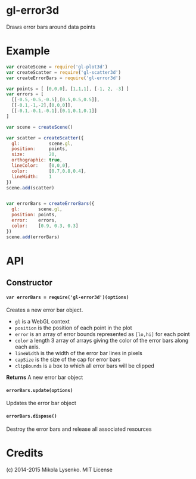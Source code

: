 gl-error3d
=============
Draws error bars around data points

# Example

```javascript
var createScene = require('gl-plot3d')
var createScatter = require('gl-scatter3d')
var createErrorBars = require('gl-error3d')

var points = [ [0,0,0], [1,1,1], [-1, 2, -3] ]
var errors = [ 
  [[-0.5,-0.5,-0.5],[0.5,0.5,0.5]], 
  [[-0.1,-1,-2],[0,0,0]], 
  [[-0.1,-0.1,-0.1],[0.1,0.1,0.1]] 
]

var scene = createScene()

var scatter = createScatter({
  gl:           scene.gl,
  position:     points,
  size:         20,
  orthographic: true,
  lineColor:    [0,0,0],
  color:        [0.7,0.8,0.4],
  lineWidth:    1
})
scene.add(scatter)


var errorBars = createErrorBars({
  gl:       scene.gl,
  position: points,
  error:    errors,
  color:    [0.9, 0.3, 0.3]
})
scene.add(errorBars)
```

# API

## Constructor

#### `var errorBars = require('gl-error3d')(options)`
Creates a new error bar object.

* `gl` is a WebGL context
* `position` is the position of each point in the plot
* `error` is an array of error bounds represented as `[lo,hi]` for each point
* `color` a length 3 array of arrays giving the color of the error bars along each axis.
* `lineWidth` is the width of the error bar lines in pixels
* `capSize` is the size of the cap for error bars
* `clipBounds` is a box to which all error bars will be clipped

**Returns** A new error bar object

#### `errorBars.update(options)`
Updates the error bar object

#### `errorBars.dispose()`
Destroy the error bars and release all associated resources

# Credits
(c) 2014-2015 Mikola Lysenko. MIT License